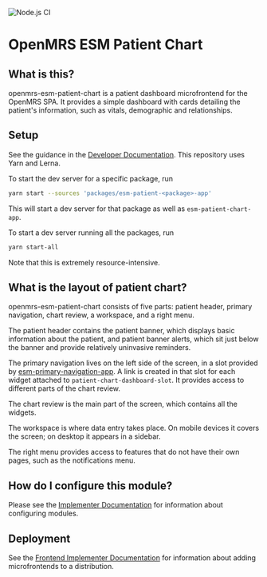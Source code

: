 ![Node.js CI](https://github.com/openmrs/openmrs-esm-patient-chart/workflows/Node.js%20CI/badge.svg)

# OpenMRS ESM Patient Chart

## What is this?

openmrs-esm-patient-chart is a patient dashboard microfrontend for the
OpenMRS SPA. It provides a simple dashboard with cards detailing the
patient's information, such as vitals, demographic and relationships.

## Setup

See the guidance in the [Developer Documentation](https://openmrs.github.io/openmrs-esm-core/#/getting_started/setup?id=developing-microfrontends-in-a-lerna-monorepo).
This repository uses Yarn and Lerna.

To start the dev server for a specific package, run

```bash
yarn start --sources 'packages/esm-patient-<package>-app'
```

This will start a dev server for that package as well as `esm-patient-chart-app`.

To start a dev server running all the packages, run

```bash
yarn start-all
```

Note that this is extremely resource-intensive.

## What is the layout of patient chart?

openmrs-esm-patient-chart consists of five parts: patient header, primary navigation, chart review, a workspace, and a right menu.

The patient header contains the patient banner, which displays basic information about the patient,
and patient banner alerts, which sit just below the banner and provide relatively uninvasive reminders.

The primary navigation lives on the left side of the screen, in a slot provided by
[esm-primary-navigation-app](https://github.com/openmrs/openmrs-esm-core/tree/master/packages/apps/esm-primary-navigation-app).
A link is created in that slot for each widget attached to `patient-chart-dashboard-slot`.
It provides access to different parts of the chart review.

The chart review is the main part of the screen, which contains all the widgets.

The workspace is where data entry takes place. On mobile devices it covers the screen; on desktop it appears in a sidebar.

The right menu provides access to features that do not have their own pages, such as the notifications menu.

## How do I configure this module?

Please see the [Implementer Documentation](https://wiki.openmrs.org/display/projects/Frontend+3.0+Documentation+for+Implementers#Frontend3.0DocumentationforImplementers-Configuringtheapplication)
for information about configuring modules.

## Deployment

See the
[Frontend Implementer Documentation](https://wiki.openmrs.org/display/projects/Frontend+3.0+Documentation+for+Implementers)
for information about adding microfrontends to a distribution.
